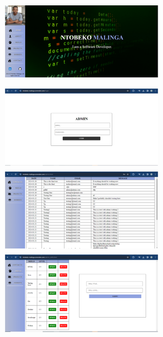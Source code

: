 ![Alt Text](readme_img/Capture.PNG)
</br>
</br>
</br>
![Alt Text](readme_img/Capture2.PNG)
</br>
</br>
![Alt Text](readme_img/Capture3.PNG)
</br>
</br>
![Alt Text](readme_img/Capture4.PNG)